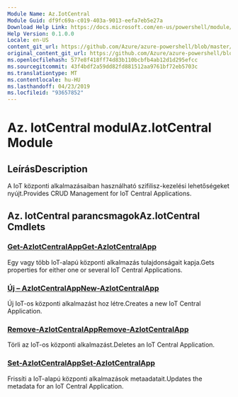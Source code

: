 ```yaml
---
Module Name: Az.IotCentral
Module Guid: df9fc69a-c019-403a-9013-eefa7eb5e27a
Download Help Link: https://docs.microsoft.com/en-us/powershell/module/az.iotcentral
Help Version: 0.1.0.0
Locale: en-US
content_git_url: https://github.com/Azure/azure-powershell/blob/master/src/IotCentral/IotCentral/help/Az.IotCentral.md
original_content_git_url: https://github.com/Azure/azure-powershell/blob/master/src/IotCentral/IotCentral/help/Az.IotCentral.md
ms.openlocfilehash: 577e8f418ff74d83b110bcbfb4ab12d1d295efcc
ms.sourcegitcommit: 43f4bdf2a59dd82fd881512aa9761bf72eb5703c
ms.translationtype: MT
ms.contentlocale: hu-HU
ms.lasthandoff: 04/23/2019
ms.locfileid: "93657852"
---
```

# <span data-ttu-id="a9163-101">Az. IotCentral modul</span><span class="sxs-lookup"><span data-stu-id="a9163-101">Az.IotCentral Module</span></span>
## <span data-ttu-id="a9163-102">Leírás</span><span class="sxs-lookup"><span data-stu-id="a9163-102">Description</span></span>
<span data-ttu-id="a9163-103">A IoT központi alkalmazásaiban használható szifilisz-kezelési lehetőségeket nyújt.</span><span class="sxs-lookup"><span data-stu-id="a9163-103">Provides CRUD Management for IoT Central Applications.</span></span>

## <span data-ttu-id="a9163-104">Az. IotCentral parancsmagok</span><span class="sxs-lookup"><span data-stu-id="a9163-104">Az.IotCentral Cmdlets</span></span>
### [<span data-ttu-id="a9163-105">Get-AzIotCentralApp</span><span class="sxs-lookup"><span data-stu-id="a9163-105">Get-AzIotCentralApp</span></span>](Get-AzIotCentralApp.md)
<span data-ttu-id="a9163-106">Egy vagy több IoT-alapú központi alkalmazás tulajdonságait kapja.</span><span class="sxs-lookup"><span data-stu-id="a9163-106">Gets properties for either one or several IoT Central Applications.</span></span>

### [<span data-ttu-id="a9163-107">Új – AzIotCentralApp</span><span class="sxs-lookup"><span data-stu-id="a9163-107">New-AzIotCentralApp</span></span>](New-AzIotCentralApp.md)
<span data-ttu-id="a9163-108">Új IoT-os központi alkalmazást hoz létre.</span><span class="sxs-lookup"><span data-stu-id="a9163-108">Creates a new IoT Central Application.</span></span>

### [<span data-ttu-id="a9163-109">Remove-AzIotCentralApp</span><span class="sxs-lookup"><span data-stu-id="a9163-109">Remove-AzIotCentralApp</span></span>](Remove-AzIotCentralApp.md)
<span data-ttu-id="a9163-110">Törli az IoT-os központi alkalmazást.</span><span class="sxs-lookup"><span data-stu-id="a9163-110">Deletes an IoT Central Application.</span></span>

### [<span data-ttu-id="a9163-111">Set-AzIotCentralApp</span><span class="sxs-lookup"><span data-stu-id="a9163-111">Set-AzIotCentralApp</span></span>](Set-AzIotCentralApp.md)
<span data-ttu-id="a9163-112">Frissíti a IoT-alapú központi alkalmazások metaadatait.</span><span class="sxs-lookup"><span data-stu-id="a9163-112">Updates the metadata for an IoT Central Application.</span></span>

